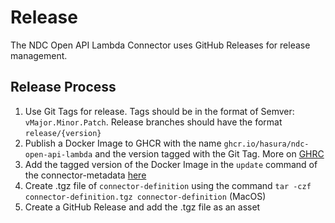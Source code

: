 # Release
The NDC Open API Lambda Connector uses GitHub Releases for release management.

## Release Process
1. Use Git Tags for release. Tags should be in the format of Semver: `vMajor.Minor.Patch`. Release branches should have the format `release/{version}`
2. Publish a Docker Image to GHCR with the name `ghcr.io/hasura/ndc-open-api-lambda` and the version tagged with the Git Tag. More on [GHRC](https://docs.github.com/en/packages/working-with-a-github-packages-registry/working-with-the-container-registry)
3. Add the tagged version of the Docker Image in the `update` command of the connector-metadata [here](https://github.com/hasura/ndc-open-api-lambda/blob/bea1d291c56093cf0caf070ddaa0af2b3e4850a3/connector-definition/.hasura-connector/connector-metadata.yaml#L17)
4. Create .tgz file of `connector-definition` using the command `tar -czf connector-definition.tgz connector-definition` (MacOS)
5. Create a GitHub Release and add the .tgz file as an asset